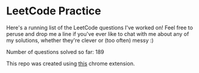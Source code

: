 # LeetCode Practice

Here's a running list of the LeetCode questions I've worked on! Feel free to peruse and drop me a line if you've ever like to chat with me about any of my solutions, whether they're clever or (too often) messy :)

Number of questions solved so far: 189

This repo was created using [this](https://github.com/QasimWani/LeetHub) chrome extension.
